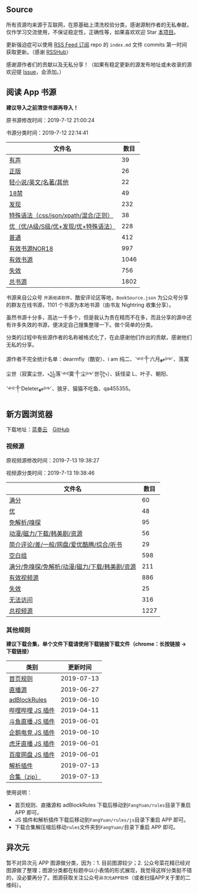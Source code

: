 ## Source

所有资源均来源于互联网，在原基础上清洗校验分类，感谢源制作者的无私奉献，仅作学习交流使用，不保证稳定性，正确性等，如果喜欢欢迎 Star [本项目](https://github.com/MoonBegonia/Source)。

更新强迫症可以使用 [RSS Feed 订阅](https://mb-rsshub.herokuapp.com/github/file/MoonBegonia/Source/master/docs/index.md) repo 的 `index.md` 文件 commits 第一时间获取更新。（感谢 [RSSHub](https://github.com/DIYgod/RSSHub)）

感谢源作者们的贡献以及无私分享！（如果有稳定更新的源发布地址或未收录的源欢迎提 [Issue](https://github.com/MoonBegonia/Source/issues)，会添加。）

## 阅读 App 书源

**建议导入之前清空书源再导入！**

原书源修改时间：2019-7-12 21:00:24

书源分类时间：2019-7-12 22:14:41

| 文件名                                                           | 数目 |
| ---------------------------------------------------------------- | ---- |
| [有声](./yuedu/audio.json)                                       | 39   |
| [正版](./yuedu/genuine.json)                                     | 26   |
| [轻小说/英文/名著/其他](./yuedu/others.json)                     | 22   |
| [18禁](./yuedu/R18.json)                                         | 49   |
| [发现](./yuedu/discover.json)                                    | 232  |
| [特殊语法（css/json/xpath/混合/正则）](./yuedu/special.json)     | 38   |
| [优（优/A级/S级/优+发现/优+特殊语法）](./yuedu/highQuality.json) | 228  |
| [普通](./yuedu/general.json)                                     | 412  |
| [有效书源NOR18](./yuedu/fullNOR18.json)                          | 997  |
| [有效书源](./yuedu/full.json)                                    | 1046 |
| [失效](./yuedu/invalid.json)                                     | 756  |
| [总书源](./yuedu/fullSourceIncludeInvalid.json)                  | 1802 |

书源来自公众号 `开源阅读软件`、酷安评论区等地，`BookSource.json` 为公众号分享的群友在线书源，1101 个书源为本地书源（由书友 Nightring 收集分享）。

虽然书源十分多，高达一千多个，但是我认为贵在精而不在多，而且分享的源中还有许多失效的书源，便决定自己搜集整理一下。做个简单的分类。

分类的过程中有些源作者的名称被格式化了，在此感谢他们作出的贡献，感谢他们无私的分享。

源作者不完全统计名单：dearmfly（酷安）、i am 纯二、༺༒六月ޓﻬ༻、落寞尘世（寂寞尘世、꧁落༺寞༒尘༻世꧂）、妖怪梁 L、叶子、朝阳、༺༒Deleterޓﻬ༻、狼牙、猫猫不吃鱼、qa455355。

## 新方圆浏览器

下载地址：[蓝奏云](https://www.lanzous.com/b201988)&emsp;[GitHub](./fangyuan/新方圆浏览器_V6.0.0.0_C697_6000_jiagu_sign.zip)

### 视频源

原视频源修改时间：2019-7-13 19:38:27

视频源分类时间：2019-7-13 19:38:46

| 文件名                                                                   | 数目 |
| ------------------------------------------------------------------------ | ---- |
| [满分](./fangyuan/fullScore.json)                                        | 60   |
| [优](./fangyuan/highQuality.json)                                        | 48   |
| [免解析/嗅探](./fangyuan/notDetect.json)                                 | 95   |
| [动漫/磁力/下载/韩美剧/资源](./fangyuan/akmd.json)                       | 56   |
| [简介评论/差/一般/网盘/爱优酷腾/综合/听书](./fangyuan/others.json)       | 29   |
| [空白组](./fangyuan/emptyGroup.json)                                     | 598  |
| [满分/免嗅探/免解析/动漫/磁力/下载/韩美剧/资源](./fangyuan/general.json) | 211  |
| [有效视频源](./fangyuan/full.json)                                       | 886  |
| [失效](./fangyuan/invalid.json)                                          | 25   |
| [无法访问](./fangyuan/inaccessible.json)                                 | 316  |
| [总视频源](./fangyuan/videoSource/videoRule.json)                        | 1227 |

### 其他规则

**建议下载合集，单个文件下载请使用下载链接下载文件（chrome：长按链接 -> 下载链接）**

| 类别                                                      | 更新时间   |
| --------------------------------------------------------- | ---------- |
| [首页规则](./fangyuan/rules/home.json)                    | 2019-07-13 |
| [直播源](./fangyuan/rules/tvLive.json)                    | 2019-06-27 |
| [adBlockRules](./fangyuan/rules/adBlockRule.txt)          | 2019-06-10 |
| [哔哩哔哩 JS 插件](./fangyuan/rules/js/m.bilibili.com.js) | 2019-04-11 |
| [斗鱼直播 JS 插件](./fangyuan/rules/js/m.douyu.com.js)    | 2019-06-01 |
| [企鹅电竞 JS 插件](./fangyuan/rules/js/m.egame.qq.com.js) | 2019-06-10 |
| [虎牙直播 JS 插件](./fangyuan/rules/js/m.huya.com.js)     | 2019-06-01 |
| [百度网盘 JS 插件](./fangyuan/rules/js/pan.baidu.com.js)  | 2019-06-01 |
| [解析插件](./fangyuan/rules/js/global.js)                 | 2019-07-13 |
| [合集（zip）](./fangyuan/rules/rules.zip)                 | 2019-07-13 |

使用说明：

- 首页规则、直播源和 adBlockRules 下载后移动到`FangYuan/rules`目录下重启 APP 即可。
- JS 插件和解析插件下载后移动到`FangYuan/rules/js`目录下重启 APP 即可。
- 下载合集解压缩后移动`rules`文件夹到`FangYuan/`目录下重启 APP 即可。

## 异次元

暂不对异次元 APP 图源做分类，因为：1. 目前图源较少；2. 公众号菜花精已经对图源做了整理；图源分类都在标题中以小表情的形式展现，我觉得这样分类挺不错的，没必要再分了。图源获取关注公众号`异次元APP软件`（或者扫描APP关于里的二维码）。
